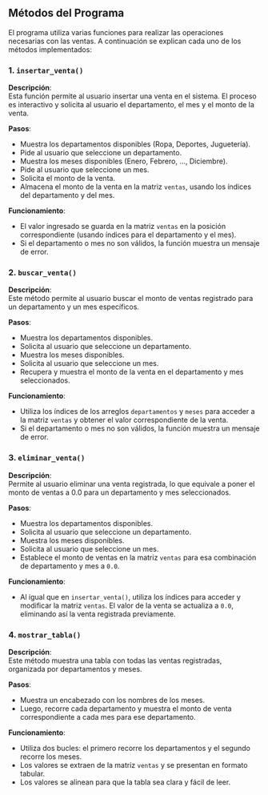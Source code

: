 ## Métodos del Programa

El programa utiliza varias funciones para realizar las operaciones necesarias con las ventas. A continuación se explican cada uno de los métodos implementados:

### 1. `insertar_venta()`

**Descripción**:  
Esta función permite al usuario insertar una venta en el sistema. El proceso es interactivo y solicita al usuario el departamento, el mes y el monto de la venta.

**Pasos**:
- Muestra los departamentos disponibles (Ropa, Deportes, Juguetería).
- Pide al usuario que seleccione un departamento.
- Muestra los meses disponibles (Enero, Febrero, ..., Diciembre).
- Pide al usuario que seleccione un mes.
- Solicita el monto de la venta.
- Almacena el monto de la venta en la matriz `ventas`, usando los índices del departamento y del mes.

**Funcionamiento**:
- El valor ingresado se guarda en la matriz `ventas` en la posición correspondiente (usando índices para el departamento y el mes).
- Si el departamento o mes no son válidos, la función muestra un mensaje de error.

### 2. `buscar_venta()`

**Descripción**:  
Este método permite al usuario buscar el monto de ventas registrado para un departamento y un mes específicos.

**Pasos**:
- Muestra los departamentos disponibles.
- Solicita al usuario que seleccione un departamento.
- Muestra los meses disponibles.
- Solicita al usuario que seleccione un mes.
- Recupera y muestra el monto de la venta en el departamento y mes seleccionados.

**Funcionamiento**:
- Utiliza los índices de los arreglos `departamentos` y `meses` para acceder a la matriz `ventas` y obtener el valor correspondiente de la venta.
- Si el departamento o mes no son válidos, la función muestra un mensaje de error.

### 3. `eliminar_venta()`

**Descripción**:  
Permite al usuario eliminar una venta registrada, lo que equivale a poner el monto de ventas a 0.0 para un departamento y mes seleccionados.

**Pasos**:
- Muestra los departamentos disponibles.
- Solicita al usuario que seleccione un departamento.
- Muestra los meses disponibles.
- Solicita al usuario que seleccione un mes.
- Establece el monto de ventas en la matriz `ventas` para esa combinación de departamento y mes a `0.0`.

**Funcionamiento**:
- Al igual que en `insertar_venta()`, utiliza los índices para acceder y modificar la matriz `ventas`. El valor de la venta se actualiza a `0.0`, eliminando así la venta registrada previamente.

### 4. `mostrar_tabla()`

**Descripción**:  
Este método muestra una tabla con todas las ventas registradas, organizada por departamentos y meses.

**Pasos**:
- Muestra un encabezado con los nombres de los meses.
- Luego, recorre cada departamento y muestra el monto de venta correspondiente a cada mes para ese departamento.
  
**Funcionamiento**:
- Utiliza dos bucles: el primero recorre los departamentos y el segundo recorre los meses.
- Los valores se extraen de la matriz `ventas` y se presentan en formato tabular.
- Los valores se alinean para que la tabla sea clara y fácil de leer.

